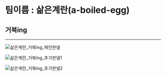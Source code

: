 # 팀이름 : 삶은계란(a-boiled-egg)
## 거북ing
--- 

![삶은계란_거북ing_메인판넬](https://user-images.githubusercontent.com/87998104/130007520-62a9b474-721b-48bd-b23c-32e7ec17cfc6.jpg)


![삶은계란_거북ing_추가판넬1](https://user-images.githubusercontent.com/87998104/130007550-3f9bda5f-cc8c-4d47-8b68-760c2b2a5870.jpg)


![삶은계란_거북ing_추가판넬2](https://user-images.githubusercontent.com/87998104/130007573-46afe53d-64ab-4164-91b8-cfcb97df52cb.jpg)

